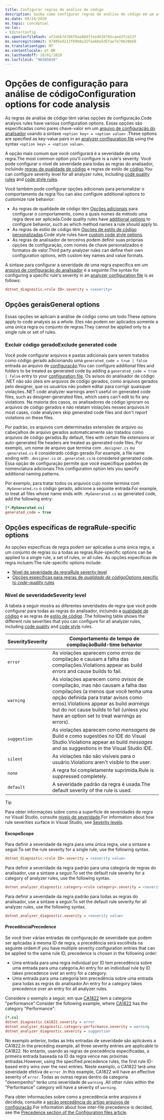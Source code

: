 ```yaml
---
title: Configurar regras de análise de código
description: Saiba como configurar regras de análise de código em um arquivo de configuração do Analyzer.
ms.date: 09/24/2020
ms.topic: conceptual
no-loc:
- EditorConfig
ms.openlocfilehash: af2ebb74786f0ae884ffee4636765cae43fcb23f
ms.sourcegitcommit: 97405ed212f69b0a32faa66a5d5fae7e76628b68
ms.translationtype: MT
ms.contentlocale: pt-BR
ms.lasthandoff: 10/01/2020
ms.locfileid: "96585039"
---
```

# <a name="configuration-options-for-code-analysis"></a><span data-ttu-id="94a19-103">Opções de configuração para análise de código</span><span class="sxs-lookup"><span data-stu-id="94a19-103">Configuration options for code analysis</span></span>

<span data-ttu-id="94a19-104">As regras de análise de código têm várias opções de configuração.</span><span class="sxs-lookup"><span data-stu-id="94a19-104">Code analysis rules have various configuration options.</span></span> <span data-ttu-id="94a19-105">Essas opções são especificadas como pares chave-valor em um [arquivo de configuração do analisador](configuration-files.md) usando a sintaxe `<option key> = <option value>` .</span><span class="sxs-lookup"><span data-stu-id="94a19-105">These options are specified as key-value pairs in an [analyzer configuration file](configuration-files.md) using the syntax `<option key> = <option value>`.</span></span>

<span data-ttu-id="94a19-106">A opção mais comum que você configurará é a severidade de uma regra.</span><span class="sxs-lookup"><span data-stu-id="94a19-106">The most common option you'll configure is a rule's severity.</span></span> <span data-ttu-id="94a19-107">Você pode configurar o nível de severidade para todas as regras do analisador, incluindo [regras de qualidade de código](quality-rules/index.md) e regras de estilo de [código](style-rules/index.md).</span><span class="sxs-lookup"><span data-stu-id="94a19-107">You can configure severity level for all analyzer rules, including [code quality rules](quality-rules/index.md) and [code style rules](style-rules/index.md).</span></span>

<span data-ttu-id="94a19-108">Você também pode configurar opções adicionais para personalizar o comportamento da regra:</span><span class="sxs-lookup"><span data-stu-id="94a19-108">You can also configure additional options to customize rule behavior:</span></span>

- <span data-ttu-id="94a19-109">As regras de qualidade de código têm [Opções adicionais](code-quality-rule-options.md) para configurar o comportamento, como a quais nomes de método uma regra deve ser aplicada.</span><span class="sxs-lookup"><span data-stu-id="94a19-109">Code quality rules have [additional options](code-quality-rule-options.md) to configure behavior, such as which method names a rule should apply to.</span></span>
- <span data-ttu-id="94a19-110">As regras de estilo de código têm [Opções de estilo de código personalizadas](code-style-rule-options.md).</span><span class="sxs-lookup"><span data-stu-id="94a19-110">Code style rules have [custom code style options](code-style-rule-options.md).</span></span>
- <span data-ttu-id="94a19-111">As regras de analisador de terceiros podem definir suas próprias opções de configuração, com nomes de chave personalizados e formatos de valor.</span><span class="sxs-lookup"><span data-stu-id="94a19-111">Third party analyzer rules can define their own configuration options, with custom key names and value formats.</span></span>

<span data-ttu-id="94a19-112">A sintaxe para configurar a severidade de uma regra específica em um [arquivo de configuração do analisador](configuration-files.md) é a seguinte:</span><span class="sxs-lookup"><span data-stu-id="94a19-112">The syntax for configuring a specific rule's severity in an [analyzer configuration file](configuration-files.md) is as follows:</span></span>

```ini
dotnet_diagnostic.<rule ID>.severity = <severity>
```

## <a name="general-options"></a><span data-ttu-id="94a19-113">Opções gerais</span><span class="sxs-lookup"><span data-stu-id="94a19-113">General options</span></span>

<span data-ttu-id="94a19-114">Essas opções se aplicam à análise de código como um todo.</span><span class="sxs-lookup"><span data-stu-id="94a19-114">These options apply to code analysis as a whole.</span></span> <span data-ttu-id="94a19-115">Eles não podem ser aplicados somente a uma única regra ou conjunto de regras.</span><span class="sxs-lookup"><span data-stu-id="94a19-115">They cannot be applied only to a single rule or set of rules.</span></span>

### <a name="exclude-generated-code"></a><span data-ttu-id="94a19-116">Excluir código gerado</span><span class="sxs-lookup"><span data-stu-id="94a19-116">Exclude generated code</span></span>

<span data-ttu-id="94a19-117">Você pode configurar arquivos e pastas adicionais para serem tratados como código gerado adicionando uma `generated_code = true | false` entrada ao arquivo de [configuração](configuration-files.md).</span><span class="sxs-lookup"><span data-stu-id="94a19-117">You can configure additional files and folders to be treated as generated code by adding a `generated_code = true | false` entry to your [configuration file](configuration-files.md).</span></span> <span data-ttu-id="94a19-118">Os avisos do analisador de código .NET não são úteis em arquivos de código gerados, como arquivos gerados pelo designer, que os usuários não podem editar para corrigir quaisquer violações.</span><span class="sxs-lookup"><span data-stu-id="94a19-118">.NET code analyzer warnings aren't useful on generated code files, such as designer-generated files, which users can't edit to fix any violations.</span></span> <span data-ttu-id="94a19-119">Na maioria dos casos, os analisadores de código ignoram os arquivos de código gerados e não relatam violações nesses arquivos.</span><span class="sxs-lookup"><span data-stu-id="94a19-119">In most cases, code analyzers skip generated code files and don't report violations on these files.</span></span>

<span data-ttu-id="94a19-120">Por padrão, os arquivos com determinadas extensões de arquivo ou cabeçalhos de arquivo gerados automaticamente são tratados como arquivos de código gerados.</span><span class="sxs-lookup"><span data-stu-id="94a19-120">By default, files with certain file extensions or auto-generated file headers are treated as generated code files.</span></span> <span data-ttu-id="94a19-121">Por exemplo, um nome de arquivo que termina com `.designer.cs` ou `.generated.cs` é considerado código gerado.</span><span class="sxs-lookup"><span data-stu-id="94a19-121">For example, a file name ending with `.designer.cs` or `.generated.cs` is considered generated code.</span></span> <span data-ttu-id="94a19-122">Essa opção de configuração permite que você especifique padrões de nomenclatura adicionais.</span><span class="sxs-lookup"><span data-stu-id="94a19-122">This configuration option lets you specify additional naming patterns.</span></span>

<span data-ttu-id="94a19-123">Por exemplo, para tratar todos os arquivos cujo nome termina com `.MyGenerated.cs` o código gerado, adicione a seguinte entrada:</span><span class="sxs-lookup"><span data-stu-id="94a19-123">For example, to treat all files whose name ends with `.MyGenerated.cs` as generated code, add the following entry:</span></span>

```ini
[*.MyGenerated.cs]
generated_code = true
```

## <a name="rule-specific-options"></a><span data-ttu-id="94a19-124">Opções específicas de regra</span><span class="sxs-lookup"><span data-stu-id="94a19-124">Rule-specific options</span></span>

<span data-ttu-id="94a19-125">As opções específicas de regra podem ser aplicadas a uma única regra, a um conjunto de regras ou a todas as regras.</span><span class="sxs-lookup"><span data-stu-id="94a19-125">Rule-specific options can be applied to a single rule, a set of rules, or all rules.</span></span> <span data-ttu-id="94a19-126">As opções específicas de regra incluem:</span><span class="sxs-lookup"><span data-stu-id="94a19-126">The rule-specific options include:</span></span>

- [<span data-ttu-id="94a19-127">Nível de severidade da regra</span><span class="sxs-lookup"><span data-stu-id="94a19-127">Rule severity level</span></span>](#severity-level)
- [<span data-ttu-id="94a19-128">Opções específicas para regras de *qualidade de código*</span><span class="sxs-lookup"><span data-stu-id="94a19-128">Options specific to *code-quality* rules</span></span>](code-quality-rule-options.md)

### <a name="severity-level"></a><span data-ttu-id="94a19-129">Nível de severidade</span><span class="sxs-lookup"><span data-stu-id="94a19-129">Severity level</span></span>

<span data-ttu-id="94a19-130">A tabela a seguir mostra as diferentes severidades de regra que você pode configurar para todas as regras do analisador, incluindo a [qualidade de código](quality-rules/index.md) e as regras de [estilo de código](style-rules/index.md) .</span><span class="sxs-lookup"><span data-stu-id="94a19-130">The following table shows the different rule severities that you can configure for all analyzer rules, including [code quality](quality-rules/index.md) and [code style](style-rules/index.md) rules.</span></span>

| <span data-ttu-id="94a19-131">Severity</span><span class="sxs-lookup"><span data-stu-id="94a19-131">Severity</span></span> | <span data-ttu-id="94a19-132">Comportamento de tempo de compilação</span><span class="sxs-lookup"><span data-stu-id="94a19-132">Build-time behavior</span></span> |
|-|-|
| `error` | <span data-ttu-id="94a19-133">As violações aparecem como *erros* de compilação e causam a falha das compilações.</span><span class="sxs-lookup"><span data-stu-id="94a19-133">Violations appear as build *errors* and cause builds to fail.</span></span>|
| `warning` | <span data-ttu-id="94a19-134">As violações aparecem como *avisos* de compilação, mas não causam a falha das compilações (a menos que você tenha uma opção definida para tratar avisos como erros).</span><span class="sxs-lookup"><span data-stu-id="94a19-134">Violations appear as build *warnings* but do not cause builds to fail (unless you have an option set to treat warnings as errors).</span></span> |
| `suggestion` | <span data-ttu-id="94a19-135">As violações aparecem como *mensagens* de Build e como sugestões no IDE do Visual Studio.</span><span class="sxs-lookup"><span data-stu-id="94a19-135">Violations appear as build *messages* and as suggestions in the Visual Studio IDE.</span></span> |
| `silent` | <span data-ttu-id="94a19-136">As violações não são visíveis para o usuário.</span><span class="sxs-lookup"><span data-stu-id="94a19-136">Violations aren't visible to the user.</span></span> |
| `none` | <span data-ttu-id="94a19-137">A regra foi completamente suprimida.</span><span class="sxs-lookup"><span data-stu-id="94a19-137">Rule is suppressed completely.</span></span> |
| `default` | <span data-ttu-id="94a19-138">A severidade padrão da regra é usada.</span><span class="sxs-lookup"><span data-stu-id="94a19-138">The default severity of the rule is used.</span></span> |

> [!TIP]
> <span data-ttu-id="94a19-139">Para obter informações sobre como a superfície de severidades de regra no Visual Studio, consulte [níveis de severidade](/visualstudio/ide/editorconfig-language-conventions#severity-levels).</span><span class="sxs-lookup"><span data-stu-id="94a19-139">For information about how rule severities surface in Visual Studio, see [Severity levels](/visualstudio/ide/editorconfig-language-conventions#severity-levels).</span></span>

#### <a name="scope"></a><span data-ttu-id="94a19-140">Escopo</span><span class="sxs-lookup"><span data-stu-id="94a19-140">Scope</span></span>

<span data-ttu-id="94a19-141">Para definir a severidade da regra para uma única regra, use a sintaxe a seguir.</span><span class="sxs-lookup"><span data-stu-id="94a19-141">To set the rule severity for a single rule, use the following syntax.</span></span>

```ini
dotnet_diagnostic.<rule ID>.severity = <severity value>
```

<span data-ttu-id="94a19-142">Para definir a severidade da regra padrão para uma categoria de regras do analisador, use a sintaxe a seguir.</span><span class="sxs-lookup"><span data-stu-id="94a19-142">To set the default rule severity for a category of analyzer rules, use the following syntax.</span></span>

```ini
dotnet_analyzer_diagnostic.category-<rule category>.severity = <severity value>
```

<span data-ttu-id="94a19-143">Para definir a severidade da regra padrão para todas as regras do analisador, use a sintaxe a seguir.</span><span class="sxs-lookup"><span data-stu-id="94a19-143">To set the default rule severity for all analyzer rules, use the following syntax.</span></span>

```ini
dotnet_analyzer_diagnostic.severity = <severity value>
```

#### <a name="precedence"></a><span data-ttu-id="94a19-144">Precedência</span><span class="sxs-lookup"><span data-stu-id="94a19-144">Precedence</span></span>

<span data-ttu-id="94a19-145">Se você tiver várias entradas de configuração de severidade que podem ser aplicadas à mesma ID de regra, a precedência será escolhida na seguinte ordem:</span><span class="sxs-lookup"><span data-stu-id="94a19-145">If you have multiple severity configuration entries that can be applied to the same rule ID, precedence is chosen in the following order:</span></span>

- <span data-ttu-id="94a19-146">Uma entrada para uma regra individual por ID tem precedência sobre uma entrada para uma categoria.</span><span class="sxs-lookup"><span data-stu-id="94a19-146">An entry for an individual rule by ID takes precedence over an entry for a category.</span></span>
- <span data-ttu-id="94a19-147">Uma entrada para uma categoria tem precedência sobre uma entrada para todas as regras do analisador.</span><span class="sxs-lookup"><span data-stu-id="94a19-147">An entry for a category takes precedence over an entry for all analyzer rules.</span></span>

<span data-ttu-id="94a19-148">Considere o exemplo a seguir, em que [CA1822](/visualstudio/code-quality/ca1822) tem a categoria "performance":</span><span class="sxs-lookup"><span data-stu-id="94a19-148">Consider the following example, where [CA1822](/visualstudio/code-quality/ca1822) has the category "Performance":</span></span>

```ini
[*.cs]
dotnet_diagnostic.CA1822.severity = error
dotnet_analyzer_diagnostic.category-performance.severity = warning
dotnet_analyzer_diagnostic.severity = suggestion
```

<span data-ttu-id="94a19-149">No exemplo anterior, todas as três entradas de severidade são aplicáveis a CA1822.</span><span class="sxs-lookup"><span data-stu-id="94a19-149">In the preceding example, all three severity entries are applicable to CA1822.</span></span> <span data-ttu-id="94a19-150">No entanto, usando as regras de precedência especificadas, a primeira entrada baseada na ID da regra vence nas próximas entradas.</span><span class="sxs-lookup"><span data-stu-id="94a19-150">However, using the specified precedence rules, the first rule ID-based entry wins over the next entries.</span></span> <span data-ttu-id="94a19-151">Neste exemplo, o CA1822 terá uma severidade efetiva de `error` .</span><span class="sxs-lookup"><span data-stu-id="94a19-151">In this example, CA1822 will have an effective severity of `error`.</span></span> <span data-ttu-id="94a19-152">Todas as outras regras dentro da categoria "desempenho" terão uma severidade de `warning` .</span><span class="sxs-lookup"><span data-stu-id="94a19-152">All other rules within the "Performance" category will have a severity of `warning`.</span></span>

<span data-ttu-id="94a19-153">Para obter informações sobre como a precedência entre arquivos é decidida, consulte a [seção precedência do artigo arquivos de configuração](configuration-files.md#precedence).</span><span class="sxs-lookup"><span data-stu-id="94a19-153">For information about how inter-file precedence is decided, see the [Precedence section of the Configuration files article](configuration-files.md#precedence).</span></span>
